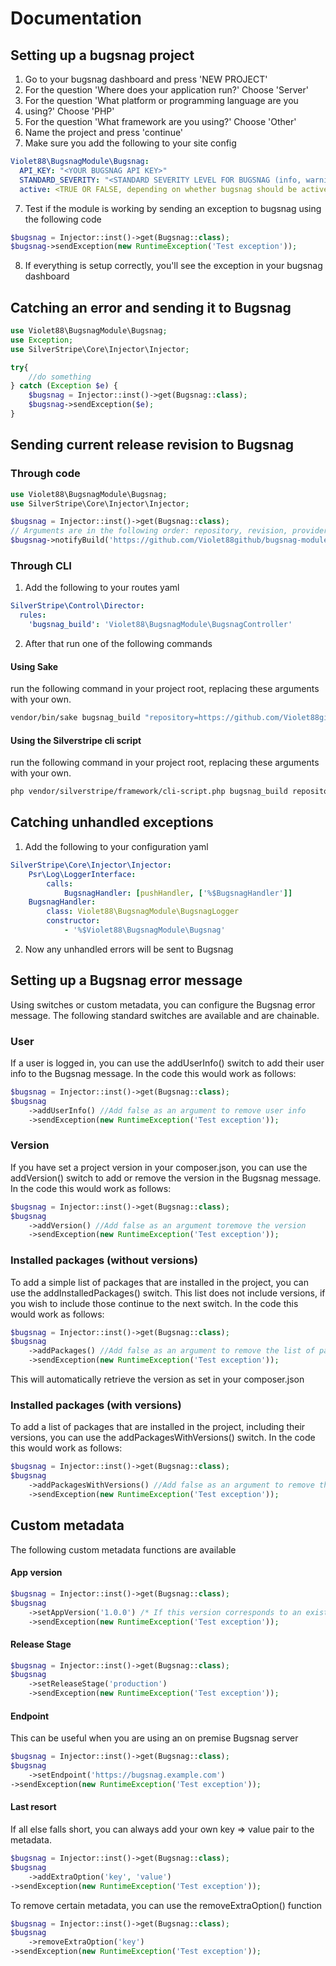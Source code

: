 # Documentation
## Setting up a bugsnag project
1. Go to your bugsnag dashboard and press 'NEW PROJECT'
2. For the question 'Where does your application run?' Choose 'Server'
3. For the question 'What platform or programming language are you
4. using?' Choose 'PHP'
5. For the question 'What framework are you using?' Choose 'Other'
6. Name the project and press 'continue'
7. Make sure you add the following to your site config
```yaml
Violet88\BugsnagModule\Bugsnag:
  API_KEY: "<YOUR BUGSNAG API KEY>"
  STANDARD_SEVERITY: "<STANDARD SEVERITY LEVEL FOR BUGSNAG (info, warning, error>"
  active: <TRUE OR FALSE, depending on whether bugsnag should be active>
```
7. Test if the module is working by sending an exception to bugsnag using the following code
```php
$bugsnag = Injector::inst()->get(Bugsnag::class);
$bugsnag->sendException(new RuntimeException('Test exception'));
```
8. If everything is setup correctly, you'll see the exception in your bugsnag dashboard


## Catching an error and sending it to Bugsnag
```php
use Violet88\BugsnagModule\Bugsnag;
use Exception;
use SilverStripe\Core\Injector\Injector;

try{
    //do something
} catch (Exception $e) {
    $bugsnag = Injector::inst()->get(Bugsnag::class);
    $bugsnag->sendException($e);
}
```
## Sending current release revision to Bugsnag
### Through code
```php
use Violet88\BugsnagModule\Bugsnag;
use SilverStripe\Core\Injector\Injector;

$bugsnag = Injector::inst()->get(Bugsnag::class);
// Arguments are in the following order: repository, revision, provider, builderName
$bugsnag->notifyBuild('https://github.com/Violet88github/bugsnag-module', '1.0.0', 'github', 'Sven');
```
### Through CLI
1. Add the following to your routes yaml
```yaml
SilverStripe\Control\Director:
  rules:
    'bugsnag_build': 'Violet88\BugsnagModule\BugsnagController'
```
2. After that run one of the following commands
#### Using Sake
run the following command in your project root, replacing these arguments with your own.
```bash
vendor/bin/sake bugsnag_build "repository=https://github.com/Violet88github/bugsnag-module&revision=1.0.0&provider=github&builderName=Sven&appVersion=1.0.0"
```
#### Using the Silverstripe cli script
run the following command in your project root, replacing these arguments with your own.
```bash
php vendor/silverstripe/framework/cli-script.php bugsnag_build repository=https://github.com/Violet88github/bugsnag-module revision=1.0.0 provider=github builderName=sven appVersion=1.0.0
```

## Catching unhandled exceptions
1. Add the following to your configuration yaml
```yaml
SilverStripe\Core\Injector\Injector:
    Psr\Log\LoggerInterface:
        calls:
            BugsnagHandler: [pushHandler, ['%$BugsnagHandler']]
    BugsnagHandler:
        class: Violet88\BugsnagModule\BugsnagLogger
        constructor:
            - '%$Violet88\BugsnagModule\Bugsnag'
```
2. Now any unhandled errors will be sent to Bugsnag

## Setting up a Bugsnag error message
Using switches or custom metadata, you can configure the Bugsnag error message. The following standard switches are available and are chainable.
### User
If a user is logged in, you can use the addUserInfo() switch to add their user info to the Bugsnag message. In the code this would work as follows:
```php
$bugsnag = Injector::inst()->get(Bugsnag::class);
$bugsnag
    ->addUserInfo() //Add false as an argument to remove user info
    ->sendException(new RuntimeException('Test exception'));
```
### Version
If you have set a project version in your composer.json, you can use the addVersion() switch to add or remove the version in the Bugsnag message. In the code this would work as follows:
```php
$bugsnag = Injector::inst()->get(Bugsnag::class);
$bugsnag
    ->addVersion() //Add false as an argument toremove the version
    ->sendException(new RuntimeException('Test exception'));
```
### Installed packages (without versions)
To add a simple list of packages that are installed in the project, you can use the addInstalledPackages() switch. This list does not include versions, if you wish to include those continue to the next switch. In the code this would work as follows:
```php
$bugsnag = Injector::inst()->get(Bugsnag::class);
$bugsnag
    ->addPackages() //Add false as an argument to remove the list of packages
    ->sendException(new RuntimeException('Test exception'));
```
This will automatically retrieve the version as set in your composer.json
### Installed packages (with versions)
To add a list of packages that are installed in the project, including their versions, you can use the addPackagesWithVersions() switch. In the code this would work as follows:
```php
$bugsnag = Injector::inst()->get(Bugsnag::class);
$bugsnag
    ->addPackagesWithVersions() //Add false as an argument to remove the list of packages
    ->sendException(new RuntimeException('Test exception'));
```
## Custom metadata
The following custom metadata functions are available
#### App version
```php
$bugsnag = Injector::inst()->get(Bugsnag::class);
$bugsnag
    ->setAppVersion('1.0.0') /* If this version corresponds to an existing release version in Bugsnag, it will be findable under that release in the dashboard */
    ->sendException(new RuntimeException('Test exception'));
```
#### Release Stage
```php
$bugsnag = Injector::inst()->get(Bugsnag::class);
$bugsnag
    ->setReleaseStage('production')
    ->sendException(new RuntimeException('Test exception'));
```

#### Endpoint
This can be useful when you are using an on premise Bugsnag server
```php
$bugsnag = Injector::inst()->get(Bugsnag::class);
$bugsnag
    ->setEndpoint('https://bugsnag.example.com')
->sendException(new RuntimeException('Test exception'));
```

#### Last resort
If all else falls short, you can always add your own key => value pair to the metadata.
```php
$bugsnag = Injector::inst()->get(Bugsnag::class);
$bugsnag
    ->addExtraOption('key', 'value')
->sendException(new RuntimeException('Test exception'));
```
To remove certain metadata, you can use the removeExtraOption() function
```php
$bugsnag = Injector::inst()->get(Bugsnag::class);
$bugsnag
    ->removeExtraOption('key')
->sendException(new RuntimeException('Test exception'));
```
